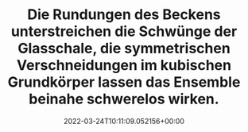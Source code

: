 ---
date: '2022-03-24T10:11:09.052156+00:00'
found_at: '2014-12-14'
found_url: http://www.hansa.de/de/produkte/uebersicht/badarmaturen/hansaedition/hansamurano.html
title: Die Rundungen des Beckens unterstreichen die Schwünge der Glasschale, die symmetrischen
  Verschneidungen im kubischen Grundkörper lassen das Ensemble beinahe schwerelos
  wirken.
---